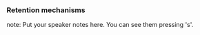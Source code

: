 ###  Retention mechanisms

note:
    Put your speaker notes here.
    You can see them pressing 's'.
